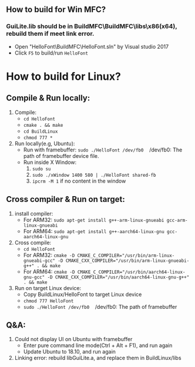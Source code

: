 ## How to build for Win MFC?
### GuiLite.lib should be in BuildMFC\BuildMFC\libs\x86(x64), rebuild them if meet link error.
- Open "HelloFont\BuildMFC\HelloFont.sln" by Visual studio 2017
- Click `F5` to build/run `HelloFont`

# How to build for Linux?
## Compile & Run locally:
1. Compile:
    - `cd HelloFont`
    - `cmake . && make`
    - `cd BuildLinux`
    - `chmod 777 *`
2. Run locally(e.g, Ubuntu):
    - Run with framebuffer: `sudo ./HelloFont /dev/fb0`&nbsp;&nbsp;&nbsp;&nbsp;/dev/fb0: The path of framebuffer device file.
    - Run inside X Window:
        1. `sudo su`
        2. `sudo ./xWindow 1400 580 | ./HelloFont shared-fb`
        3. `ipcrm -M 1` if no content in the window

## Cross compiler & Run on target:
1. install compiler:
    - For ARM32: `sudo apt-get install g++-arm-linux-gnueabi gcc-arm-linux-gnueabi`
    - For ARM64: `sudo apt-get install g++-aarch64-linux-gnu gcc-aarch64-linux-gnu`
2. Cross compile:
    - `cd HelloFont`
    - For ARM32: `cmake -D CMAKE_C_COMPILER="/usr/bin/arm-linux-gnueabi-gcc" -D CMAKE_CXX_COMPILER="/usr/bin/arm-linux-gnueabi-g++" . && make`
    - For ARM64: `cmake -D CMAKE_C_COMPILER="/usr/bin/aarch64-linux-gnu-gcc" -D CMAKE_CXX_COMPILER="/usr/bin/aarch64-linux-gnu-g++" . && make`
3. Run on target Linux device:
    - Copy BuildLinux/HelloFont to target Linux device
    - `chmod 777 HelloFont`
    - `sudo ./HelloFont /dev/fb0`&nbsp;&nbsp;&nbsp;&nbsp;/dev/fb0: The path of framebuffer

## Q&A:
1. Could not display UI on Ubuntu with framebuffer
    - Enter pure command line mode(Ctrl + Alt + F1), and run again
    - Update Ubuntu to 18.10, and run again
2. Linking error: rebuild libGuiLite.a, and replace them in BuildLinux/libs
